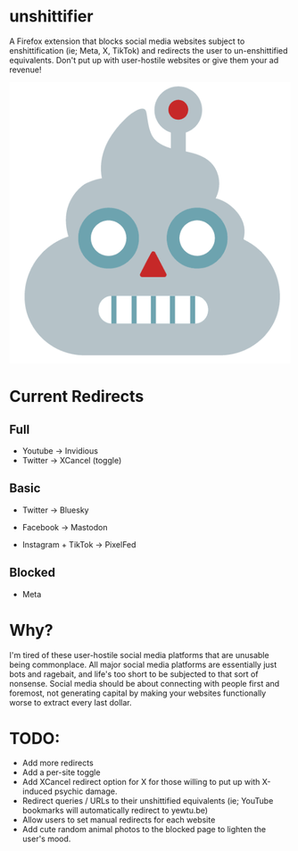 # unshittifier
A Firefox extension that blocks social media websites subject to enshittification (ie; Meta, X, TikTok) and redirects the user to un-enshittified equivalents. Don't put up with user-hostile websites or give them your ad revenue!

![icon](icon.png)

# Current Redirects
## Full
- Youtube -> Invidious
- Twitter -> XCancel (toggle)

## Basic
- Twitter -> Bluesky

- Facebook -> Mastodon

- Instagram + TikTok -> PixelFed

## Blocked
- Meta

# Why?
I'm tired of these user-hostile social media platforms that are unusable being commonplace. All major social media platforms are essentially just bots and ragebait, and life's too short to be subjected to that sort of nonsense. Social media should be about connecting with people first and foremost, not generating capital by making your websites functionally worse to extract every last dollar.

# TODO:
- Add more redirects
- Add a per-site toggle
- Add XCancel redirect option for X for those willing to put up with X-induced psychic damage.
- Redirect queries / URLs to their unshittified equivalents (ie; YouTube bookmarks will automatically redirect to yewtu.be)
- Allow users to set manual redirects for each website
- Add cute random animal photos to the blocked page to lighten the user's mood.
